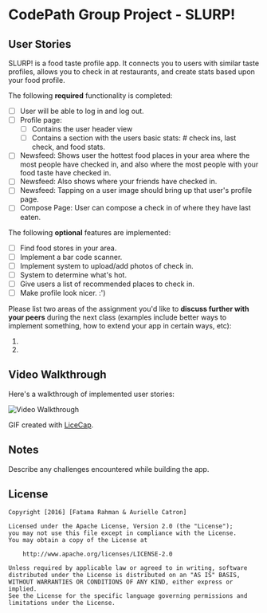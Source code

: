 # CodePath Group Project - SLURP!

## User Stories
SLURP! is a food taste profile app. It connects you to users with similar taste profiles, allows you to check in at restaurants, and create stats based upon your food profile. 

The following **required** functionality is completed:

- [ ] User will be able to log in and log out.
- [ ] Profile page:
   - [ ] Contains the user header view
   - [ ] Contains a section with the users basic stats: # check ins, last check, and food stats.
- [ ] Newsfeed: Shows user the hottest food places in your area where the most people have checked in, and also where the most people with your food taste have checked in. 
- [ ] Newsfeed: Also shows where your friends have checked in. 
- [ ] Newsfeed: Tapping on a user image should bring up that user's profile page.
- [ ] Compose Page: User can compose a check in of where they have last eaten. 

The following **optional** features are implemented:

- [ ] Find food stores in your area.
- [ ] Implement a bar code scanner. 
- [ ] Implement system to upload/add photos of check in. 
- [ ] System to determine what's hot. 
- [ ] Give users a list of recommended places to check in. 
- [ ] Make profile look nicer. :')

Please list two areas of the assignment you'd like to **discuss further with your peers** during the next class (examples include better ways to implement something, how to extend your app in certain ways, etc):

1. 
2. 

## Video Walkthrough 

Here's a walkthrough of implemented user stories:

<img src='http://i.imgur.com/link/to/your/gif/file.gif' title='Video Walkthrough' width='' alt='Video Walkthrough' />

GIF created with [LiceCap](http://www.cockos.com/licecap/).

## Notes

Describe any challenges encountered while building the app.

## License

    Copyright [2016] [Fatama Rahman & Aurielle Catron]

    Licensed under the Apache License, Version 2.0 (the "License");
    you may not use this file except in compliance with the License.
    You may obtain a copy of the License at

        http://www.apache.org/licenses/LICENSE-2.0

    Unless required by applicable law or agreed to in writing, software
    distributed under the License is distributed on an "AS IS" BASIS,
    WITHOUT WARRANTIES OR CONDITIONS OF ANY KIND, either express or implied.
    See the License for the specific language governing permissions and
    limitations under the License.
